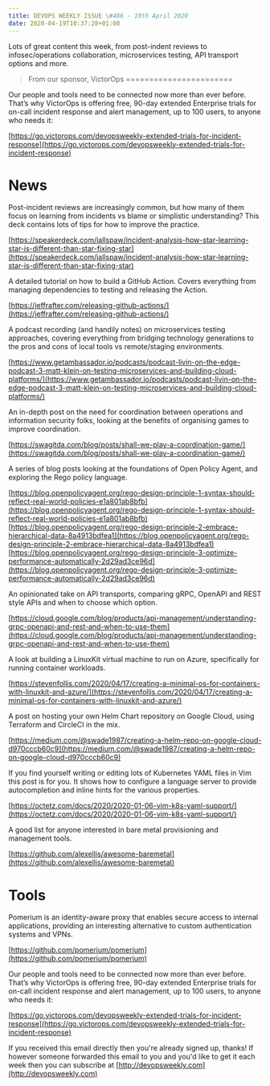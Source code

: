 ```yaml
---
title: DEVOPS WEEKLY ISSUE \#486 - 19th April 2020 
date: 2020-04-19T10:37:28+01:00
---
```


Lots of great content this week, from post-indent reviews to infosec/operations collaboration, microservices testing, API transport options and more.


>From our sponsor, VictorOps
=======================

Our people and tools need to be connected now more than ever before. That’s why VictorOps is offering free, 90-day extended Enterprise trials for on-call incident response and alert management, up to 100 users, to anyone who needs it:

[https://go.victorops.com/devopsweekly-extended-trials-for-incident-response](https://go.victorops.com/devopsweekly-extended-trials-for-incident-response)


News
====

Post-incident reviews are increasingly common, but how many of them focus on learning from incidents vs blame or simplistic understanding? This deck contains lots of tips for how to improve the practice.

[https://speakerdeck.com/jallspaw/incident-analysis-how-star-learning-star-is-different-than-star-fixing-star](https://speakerdeck.com/jallspaw/incident-analysis-how-star-learning-star-is-different-than-star-fixing-star)


A detailed tutorial on how to build a GitHub Action. Covers everything from managing dependencies to testing and releasing the Action.

[https://jeffrafter.com/releasing-github-actions/](https://jeffrafter.com/releasing-github-actions/)


A podcast recording (and handily notes) on microservices testing approaches, covering everything from bridging technology generations to the pros and cons of local tools vs remote/staging environments.

[https://www.getambassador.io/podcasts/podcast-livin-on-the-edge-podcast-3-matt-klein-on-testing-microservices-and-building-cloud-platforms/](https://www.getambassador.io/podcasts/podcast-livin-on-the-edge-podcast-3-matt-klein-on-testing-microservices-and-building-cloud-platforms/)


An in-depth post on the need for coordination between operations and information security folks, looking at the benefits of organising games to improve coordination.

[https://swagitda.com/blog/posts/shall-we-play-a-coordination-game/](https://swagitda.com/blog/posts/shall-we-play-a-coordination-game/)


A series of blog posts looking at the foundations of Open Policy Agent, and exploring the Rego policy language.

[https://blog.openpolicyagent.org/rego-design-principle-1-syntax-should-reflect-real-world-policies-e1a801ab8bfb](https://blog.openpolicyagent.org/rego-design-principle-1-syntax-should-reflect-real-world-policies-e1a801ab8bfb)
[https://blog.openpolicyagent.org/rego-design-principle-2-embrace-hierarchical-data-8a4913bdfea1](https://blog.openpolicyagent.org/rego-design-principle-2-embrace-hierarchical-data-8a4913bdfea1)
[https://blog.openpolicyagent.org/rego-design-principle-3-optimize-performance-automatically-2d29ad3ce96d](https://blog.openpolicyagent.org/rego-design-principle-3-optimize-performance-automatically-2d29ad3ce96d)


An opinionated take on API transports, comparing gRPC, OpenAPI and REST style APIs and when to choose which option.

[https://cloud.google.com/blog/products/api-management/understanding-grpc-openapi-and-rest-and-when-to-use-them](https://cloud.google.com/blog/products/api-management/understanding-grpc-openapi-and-rest-and-when-to-use-them)


A look at building a LinuxKit virtual machine to run on Azure, specifically for running container workloads.

[https://stevenfollis.com/2020/04/17/creating-a-minimal-os-for-containers-with-linuxkit-and-azure/](https://stevenfollis.com/2020/04/17/creating-a-minimal-os-for-containers-with-linuxkit-and-azure/)


A post on hosting your own Helm Chart repository on Google Cloud, using Terraform and CircleCI in the mix.

[https://medium.com/@swade1987/creating-a-helm-repo-on-google-cloud-d970cccb60c9](https://medium.com/@swade1987/creating-a-helm-repo-on-google-cloud-d970cccb60c9)


If you find yourself writing or editing lots of Kubernetes YAML files in Vim this post is for you. It shows how to configure a language server to provide autocompletion and inline hints for the various properties.

[https://octetz.com/docs/2020/2020-01-06-vim-k8s-yaml-support/](https://octetz.com/docs/2020/2020-01-06-vim-k8s-yaml-support/)


A good list for anyone interested in bare metal provisioning and management tools.

[https://github.com/alexellis/awesome-baremetal](https://github.com/alexellis/awesome-baremetal)


Tools
=====

Pomerium is an identity-aware proxy that enables secure access to internal applications, providing an interesting alternative to custom authentication systems and VPNs.

[https://github.com/pomerium/pomerium](https://github.com/pomerium/pomerium)


Our people and tools need to be connected now more than ever before. That’s why VictorOps is offering free, 90-day extended Enterprise trials for on-call incident response and alert management, up to 100 users, to anyone who needs it:

[https://go.victorops.com/devopsweekly-extended-trials-for-incident-response](https://go.victorops.com/devopsweekly-extended-trials-for-incident-response)


If you received this email directly then you're already signed up, thanks! If however someone forwarded this email to you and you'd like to get it each week then you can subscribe at [http://devopsweekly.com](http://devopsweekly.com)


